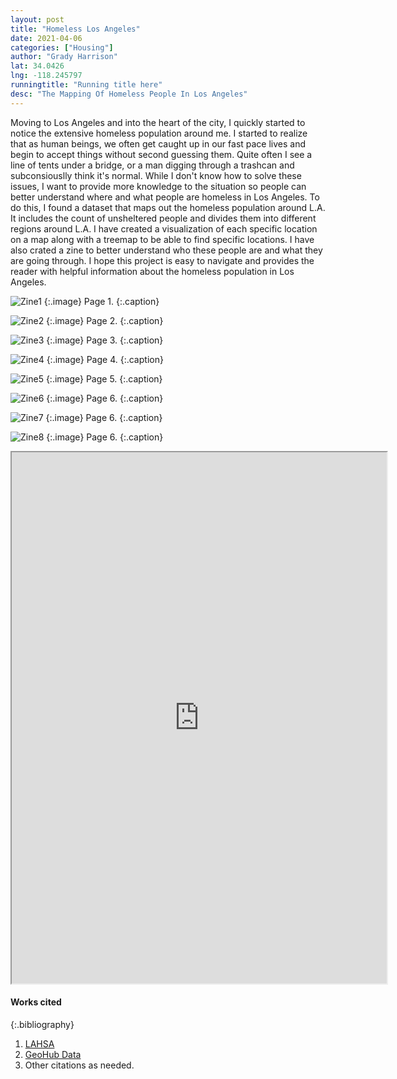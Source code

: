 ```yaml
---
layout: post
title: "Homeless Los Angeles"
date: 2021-04-06
categories: ["Housing"]
author: "Grady Harrison"
lat: 34.0426
lng: -118.245797
runningtitle: "Running title here"
desc: "The Mapping Of Homeless People In Los Angeles"
---
```


Moving to Los Angeles and into the heart of the city, I quickly started to notice the extensive homeless population around me. I started to realize that as human beings, we often get caught up in our fast pace lives and begin to accept things without second guessing them. Quite often I see a line of tents under a bridge, or a man digging through a trashcan and subconsiouslly think it's normal. While I don't know how to solve these issues, I want to provide more knowledge to the situation so people can better understand where and what people are homeless in Los Angeles. To do this, I found a dataset that maps out the homeless population around L.A. It includes the count of unsheltered people and divides them into different regions around L.A. I have created a visualization of each specific location on a map along with a treemap to be able to find specific locations. I have also crated a zine to better understand who these people are and what they are going through. I hope this project is easy to navigate and provides the reader with helpful information about the homeless population in Los Angeles.

![Zine1](images/GradyhZine1.jpg)
   {:.image}
Page 1.
   {:.caption}
 
![Zine2](images/GradyhZine2.jpg)
   {:.image}
 Page 2.
   {:.caption}
   
   ![Zine3](images/GradyhZine3.jpg)
   {:.image}
Page 3.
   {:.caption}
   
 ![Zine4](images/GradyhZine4.jpg)
   {:.image}
Page 4.
   {:.caption}
   
 ![Zine5](images/GradyhZine5.jpg)
   {:.image}
Page 5.
   {:.caption}
   
 ![Zine6](images/GradyhZine6.jpg)
   {:.image}
Page 6.
   {:.caption}
   
  ![Zine7](images/GradyhZine7.jpg)
   {:.image}
Page 6.
   {:.caption}
   
  ![Zine8](images/GradyhZine8.jpg)
   {:.image}
Page 6.
   {:.caption}
 
 <iframe src="  https://public.tableau.com/views/HomelessLosAngelesProject/Dashboard1?:showVizHome=no&:embed=true" width="600" height="850"></iframe>


#### Works cited

{:.bibliography}
1. [LAHSA](https://www.lahsa.org/)
2. [GeoHub Data](https://geohub.lacity.org/datasets/homeless-count-los-angeles-county-2019/data?geometry=-122.218%2C33.011%2C-114.357%2C34.609)
3. Other citations as needed.

